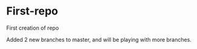 # First-repo
First creation of repo

Added 2 new branches to master, and will be playing with more branches.
